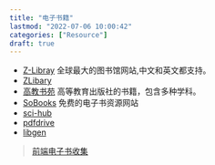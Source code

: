 ```yaml
---
title: "电子书籍"
lastmod: "2022-07-06 10:00:42"
categories: ["Resource"]
draft: true
---
```


-   [Z-Libray](https://zh.z-lib.org/) 全球最大的图书馆网站,中文和英文都支持。
-   [ZLibary](https://zh.usa1lib.org/)
-   [高教书苑](https://ebook.hep.com.cn/ebooks/h5/index.html) 高等教育出版社的书籍，包含多种学科。
-   [SoBooks](https://sobooks.cc/) 免费的电子书资源网站
-   [sci-hub](https://sci-hub.pro/)
-   [pdfdrive](http://www.pdfdrive.com/)
-   [libgen](https://libgen.gs/)

> [前端电子书收集](<http://www.yuanchengcheng.vip/books>)